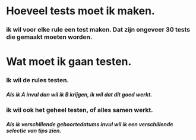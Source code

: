 # Hoeveel tests moet ik maken.

### ik wil voor elke rule een test maken. Dat zijn ongeveer 30 tests die gemaakt moeten worden.

# Wat moet ik gaan testen.

### Ik wil de rules testen. 
##### Als ik A invul dan wil ik B krijgen, ik wil dat dit goed werkt.

### ik wil ook het geheel testen, of alles samen werkt.
##### Als ik verschillende geboortedatums invul wil ik een verschillende selectie van tips zien.